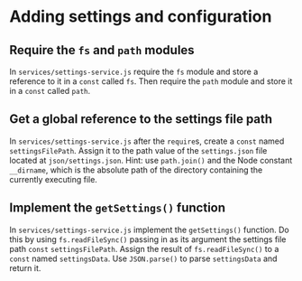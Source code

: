 # Adding settings and configuration

## Require the `fs` and `path` modules
In `services/settings-service.js` require the `fs` module and store a reference to it in a `const` called `fs`. Then require the `path` module and store it in a `const` called `path`.

## Get a global reference to the settings file path
In `services/settings-service.js` after the `require`s, create a `const` named `settingsFilePath`. Assign it to the path value of the `settings.json` file located at `json/settings.json`. Hint: use `path.join()` and the Node constant `__dirname`, which is the absolute path of the directory containing the currently executing file.

## Implement the `getSettings()` function
In `services/settings-service.js` implement the `getSettings()` function. Do this by using `fs.readFileSync()` passing in as its argument the settings file path `const` `settingsFilePath`. Assign the result of `fs.readFileSync()` to a `const` named `settingsData`. Use `JSON.parse()` to parse `settingsData` and return it.



